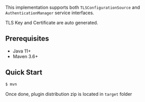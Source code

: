 This implementation supports both `TLSConfigurationSource`
and `AuthenticationManager` service interfaces.

TLS Key and Certificate are auto generated.

## Prerequisites

* Java 11+
* Maven 3.6+

## Quick Start

```bash
$ mvn
```

Once done, plugin distribution zip is located in `target` folder